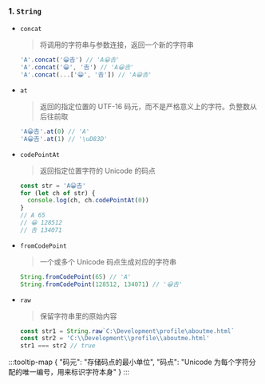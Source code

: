 ### 1. **`String`** <Sound word="String"/>

- `concat` <Sound word="concat"/>

  > 将调用的字符串与参数连接，返回一个新的字符串

  ```js
  'A'.concat('😀𠮷') // 'A😀𠮷'
  'A'.concat('😀', '𠮷') // 'A😀𠮷'
  'A'.concat(...['😀', '𠮷']) // 'A😀𠮷'
  ```

- `at` <Sound word="at"/>

  > 返回的指定位置的 UTF-16 码元，而不是严格意义上的字符。负整数从后往前取

  ```js
  'A😀𠮷'.at(0) // 'A'
  'A😀𠮷'.at(1) // '\uD83D'
  ```

- `codePointAt` <Sound word="codePointAt"/>

  > 返回指定位置字符的 Unicode 的码点

  ```js
  const str = 'A😀𠮷'
  for (let ch of str) {
    console.log(ch, ch.codePointAt(0))
  }
  // A 65
  // 😀 128512
  // 𠮷 134071
  ```

- `fromCodePoint` <Sound word="fromCodePoint"/>

  > 一个或多个 Unicode 码点生成对应的字符串

  ```js
  String.fromCodePoint(65) // 'A'
  String.fromCodePoint(128512, 134071) // '😀𠮷'
  ```

- `raw` <Sound word="raw"/>

  > 保留字符串里的原始内容

  ```js
  const str1 = String.raw`C:\Development\profile\aboutme.html`
  const str2 = 'C:\\Development\\profile\\aboutme.html'
  str1 === str2 // true
  ```

:::tooltip-map
{
"码元": "存储码点的最小单位",
"码点": "Unicode 为每个字符分配的唯一编号，用来标识字符本身"
}
:::
